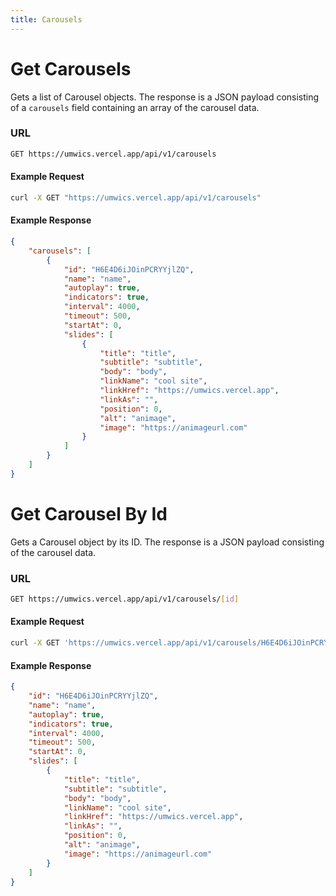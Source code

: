 ```yaml
---
title: Carousels
---
```


# Get Carousels

Gets a list of Carousel objects.
The response is a JSON payload consisting of a `carousels` field containing an array of the carousel data.

### URL

```bash
GET https://umwics.vercel.app/api/v1/carousels
```

#### Example Request

```bash
curl -X GET "https://umwics.vercel.app/api/v1/carousels"
```

#### Example Response

```json
{
    "carousels": [
        {
            "id": "H6E4D6iJOinPCRYYjlZQ",
            "name": "name",
            "autoplay": true,
            "indicators": true,
            "interval": 4000,
            "timeout": 500,
            "startAt": 0,
            "slides": [
                {
                    "title": "title",
                    "subtitle": "subtitle",
                    "body": "body",
                    "linkName": "cool site",
                    "linkHref": "https://umwics.vercel.app",
                    "linkAs": "",
                    "position": 0,
                    "alt": "animage",
                    "image": "https://animageurl.com"
                }
            ]
        }
    ]
}
```

# Get Carousel By Id

Gets a Carousel object by its ID.
The response is a JSON payload consisting of the carousel data.

### URL

```bash
GET https://umwics.vercel.app/api/v1/carousels/[id]
```

#### Example Request

```bash
curl -X GET 'https://umwics.vercel.app/api/v1/carousels/H6E4D6iJOinPCRYYjlZQ'
```

#### Example Response

```json
{
    "id": "H6E4D6iJOinPCRYYjlZQ",
    "name": "name",
    "autoplay": true,
    "indicators": true,
    "interval": 4000,
    "timeout": 500,
    "startAt": 0,
    "slides": [
        {
            "title": "title",
            "subtitle": "subtitle",
            "body": "body",
            "linkName": "cool site",
            "linkHref": "https://umwics.vercel.app",
            "linkAs": "",
            "position": 0,
            "alt": "animage",
            "image": "https://animageurl.com"
        }
    ]
}
```
